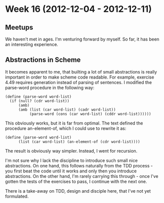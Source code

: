 # Week 16 (2012-12-04 - 2012-12-11)

## Meetups

We haven't met in ages. I'm venturing forward by myself. So far, it has been an interesting experience.

## Abstractions in Scheme

It becomes apparent to me, that builting a lot of small abstractions is really important in order to make scheme code readable. For example, exercise 4.49 requires generation instead of parsing of sentences. I modified the parse-word procedure in the following way:

    (define (parse-word word-list)
      (if (null? (cdr word-list))
          (amb)
          (amb (list (car word-list) (cadr word-list))
               (parse-word (cons (car word-list) (cddr word-list))))))

This obviously works, but it is far from optimal. The text defined the procedure an-element-of, which I could use to rewrite it as:

    (define (parse-word word-list)
		  (list (car word-list) (an-element-of (cdr word-list))))

The result is obviously way simpler. Instead, I went for recursion.

I'm not sure why I lack the discipline to introduce such small nice abstractions. On one hand, this follows naturally from the TDD process - you first beat the code until it works and only then you introduce abstractions. On the other hand, I'm rarely carrying this through - once I've gotten the tests of the exercises to pass, I continue with the next one.

There is a take-away on TDD, design and disciple here, that I've not yet formulated.
